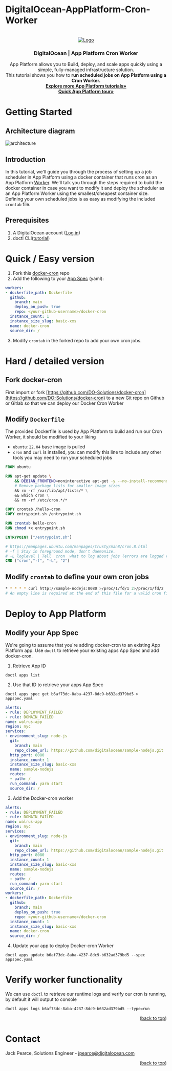 # DigitalOcean-AppPlatform-Cron-Worker
<!-- <div id="top"></div> -->
<!--
*** Thanks for checking out the Best-README-Template. If you have a suggestion
*** that would make this better, please fork the repo and create a pull request
*** or simply open an issue with the tag "enhancement".
*** Don't forget to give the project a star!
*** Thanks again! Now go create something AMAZING! :D
-->


<!-- PROJECT LOGO -->
<br />
<div align="center">
  <a href="https://digitalocean.com/">
    <img src="./assets/DO_Logo-Blue.png" alt="Logo" >
  </a>

<h3 align="center">DigitalOcean | App Platform Cron Worker</h3>

  <p align="center">
    App Platform allows you to Build, deploy, and scale apps quickly using a simple, fully-managed infrastructure solution.
    <br>This tutorial shows you how to <b>run scheduled jobs on App Platform using a Cron Worker.</b>
    <br />
    <a href="https://docs.digitalocean.com/tutorials/app-platform/"><strong>Explore more App Platform tutorials»</strong></a>
    <br />
    <a href="https://www.digitalocean.com/product-tours/app-platform"><strong>Quick App Platform tour»</strong></a>
  
  </p>
</div>

# Getting Started


## Architecture diagram
![architecture](./assets/cron-architecture.png)

## Introduction

In this tutorial, we'll guide you through the process of setting up a job scheduler in App Platform using a docker container that runs cron as an App Platform [Worker](https://docs.digitalocean.com/products/app-platform/how-to/manage-workers/). We'll talk you through the steps required to build the docker container in case you want to modify it and deploy the scheduler as an App Platform Worker using the smallest/cheapest container size. Defining your own scheduled jobs is as easy as modifying the included `crontab` file.


## Prerequisites

1. A DigitalOcean account ([Log in](https://cloud.digitalocean.com/login))
2. doctl CLI([tutorial](https://docs.digitalocean.com/reference/doctl/how-to/install/))

# Quick / Easy version

1. Fork this [docker-cron](https://github.com/DO-Solutions/docker-cron) repo
2. Add the following to your [App Spec](https://docs.digitalocean.com/products/app-platform/reference/app-spec/) (yaml):

```yaml
workers:
- dockerfile_path: Dockerfile
  github:
    branch: main
    deploy_on_push: true
    repo: <your-github-username>/docker-cron
  instance_count: 1
  instance_size_slug: basic-xxs
  name: docker-cron
  source_dir: /
```

3. Modify `crontab` in the forked repo to add your own cron jobs.

# Hard / detailed version

## Fork docker-cron

First import or fork [https://github.com/DO-Solutions/docker-cron](https://github.com/DO-Solutions/docker-cron) to a new Git repo on Github or Gitlab so that we can deploy our Docker Cron Worker

## Modify `Dockerfile`
The provided Dockerfile is used by App Platform to build and run our Cron Worker, it should be modified to your liking

* `ubuntu:22.04` base image is pulled
* `cron` and `curl` is installed, you can modify this line to include any other tools you may need to run your scheduled jobs

```Dockerfile
FROM ubuntu

RUN apt-get update \
    && DEBIAN_FRONTEND=noninteractive apt-get -y --no-install-recommends install -y cron curl \
    # Remove package lists for smaller image sizes
    && rm -rf /var/lib/apt/lists/* \
    && which cron \
    && rm -rf /etc/cron.*/*

COPY crontab /hello-cron
COPY entrypoint.sh /entrypoint.sh

RUN crontab hello-cron
RUN chmod +x entrypoint.sh

ENTRYPOINT ["/entrypoint.sh"]

# https://manpages.ubuntu.com/manpages/trusty/man8/cron.8.html
# -f | Stay in foreground mode, don't daemonize.
# -L loglevel | Tell  cron  what to log about jobs (errors are logged regardless of this value) as the sum of the following values:
CMD ["cron","-f", "-L", "2"]
```

## Modify `crontab` to define your own cron jobs

```sh
* * * * * curl http://sample-nodejs:8080 >/proc/1/fd/1 2>/proc/1/fd/2
# An empty line is required at the end of this file for a valid cron file.

```


# Deploy to App Platform
## Modify your App Spec
We're going to assume that you're adding docker-cron to an existing App Platform app. Use `doctl` to retrieve your existing apps App Spec and add docker-cron.

1. Retrieve App ID

`doctl apps list`

2. Use that ID to retrieve your apps App Spec

`doctl apps spec get b6af73dc-8aba-4237-8dc9-b632ad379bd5 > appspec.yaml`

```yaml
alerts:
- rule: DEPLOYMENT_FAILED
- rule: DOMAIN_FAILED
name: walrus-app
region: nyc
services:
- environment_slug: node-js
  git:
    branch: main
    repo_clone_url: https://github.com/digitalocean/sample-nodejs.git
  http_port: 8080
  instance_count: 1
  instance_size_slug: basic-xxs
  name: sample-nodejs
  routes:
  - path: /
  run_command: yarn start
  source_dir: /
  ```
  
3. Add the Docker-cron worker

```yaml
alerts:
- rule: DEPLOYMENT_FAILED
- rule: DOMAIN_FAILED
name: walrus-app
region: nyc
services:
- environment_slug: node-js
  git:
    branch: main
    repo_clone_url: https://github.com/digitalocean/sample-nodejs.git
  http_port: 8080
  instance_count: 1
  instance_size_slug: basic-xxs
  name: sample-nodejs
  routes:
  - path: /
  run_command: yarn start
  source_dir: /
workers:
- dockerfile_path: Dockerfile
  github:
    branch: main
    deploy_on_push: true
    repo: <your-github-username>/docker-cron
  instance_count: 1
  instance_size_slug: basic-xxs
  name: docker-cron
  source_dir: /
  ```
  
4. Update your app to deploy Docker-cron Worker
 
`doctl apps update b6af73dc-8aba-4237-8dc9-b632ad379bd5 --spec appspec.yaml`

# Verify worker functionality
We can use `doctl` to retrieve our runtime logs and verify our cron is running, by default it will output to console

`doctl apps logs b6af73dc-8aba-4237-8dc9-b632ad379bd5 --type=run`


<p align="right">(<a href="#top">back to top</a>)</p>



<!-- USAGE EXAMPLES -->



<!-- CONTACT -->
# Contact

Jack Pearce, Solutions Engineer - jpearce@digitalocean.com

<p align="right">(<a href="#top">back to top</a>)</p>
